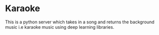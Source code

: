# Karaoke

This is a python server which takes in a song and returns the background music i.e karaoke music using deep learning libraries.
